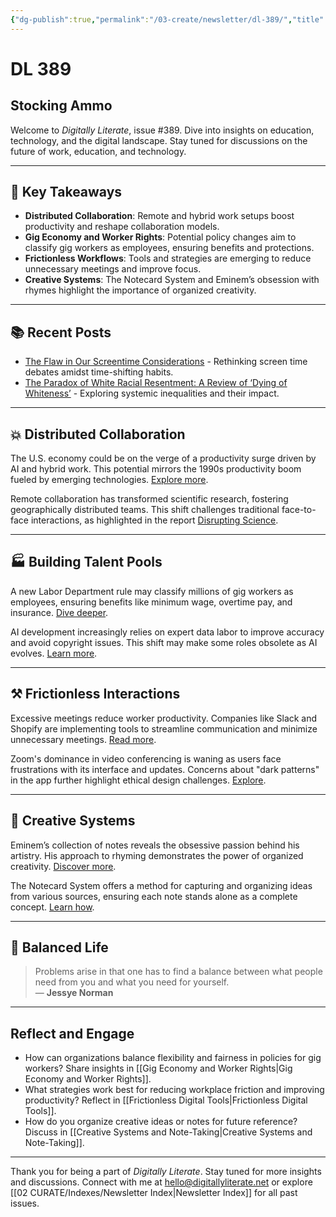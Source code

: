 ```yaml
---
{"dg-publish":true,"permalink":"/03-create/newsletter/dl-389/","title":"Stocking Ammo","tags":["distributed-collaboration","gig-economy","ai-data-labor","productivity","digital-tools"]}
---
```



# DL 389

## Stocking Ammo

Welcome to _Digitally Literate_, issue #389. Dive into insights on education, technology, and the digital landscape. Stay tuned for discussions on the future of work, education, and technology.

---

## 🔖 Key Takeaways
- **Distributed Collaboration**: Remote and hybrid work setups boost productivity and reshape collaboration models.
- **Gig Economy and Worker Rights**: Potential policy changes aim to classify gig workers as employees, ensuring benefits and protections.
- **Frictionless Workflows**: Tools and strategies are emerging to reduce unnecessary meetings and improve focus.
- **Creative Systems**: The Notecard System and Eminem’s obsession with rhymes highlight the importance of organized creativity.

---

## 📚 Recent Posts
- [The Flaw in Our Screentime Considerations](https://wiobyrne.com/the-flaw-in-our-screentime-considerations/) - Rethinking screen time debates amidst time-shifting habits.
- [The Paradox of White Racial Resentment: A Review of ‘Dying of Whiteness’](https://wiobyrne.com/dying-of-whiteness/) - Exploring systemic inequalities and their impact.

---

## 💥 Distributed Collaboration

The U.S. economy could be on the verge of a productivity surge driven by AI and hybrid work. This potential mirrors the 1990s productivity boom fueled by emerging technologies. [Explore more](https://archive.ph/4465Q).

Remote collaboration has transformed scientific research, fostering geographically distributed teams. This shift challenges traditional face-to-face interactions, as highlighted in the report [Disrupting Science](https://www.oxfordmartin.ox.ac.uk/downloads/academic/Disrupting-Science-Upload-2022-4.pdf).

---

## 🏭 Building Talent Pools

A new Labor Department rule may classify millions of gig workers as employees, ensuring benefits like minimum wage, overtime pay, and insurance. [Dive deeper](https://archive.ph/zQegH).

AI development increasingly relies on expert data labor to improve accuracy and avoid copyright issues. This shift may make some roles obsolete as AI evolves. [Learn more](https://www.wired.com/story/remotasks-ai-expert-data-labor/).

---

## ⚒️ Frictionless Interactions

Excessive meetings reduce worker productivity. Companies like Slack and Shopify are implementing tools to streamline communication and minimize unnecessary meetings. [Read more](https://www.bloomberg.com/news/articles/2023-12-05/meetings-shouldn-t-be-more-than-two-hours-of-your-work-day-survey-finds).

Zoom's dominance in video conferencing is waning as users face frustrations with its interface and updates. Concerns about "dark patterns" in the app further highlight ethical design challenges. [Explore](https://www.forbes.com/sites/rogerdooley/2024-02-23/has-zoom-abandoned-its-frictionless-mission/?sh=4623c7006cec).

---

## 📝 Creative Systems

Eminem’s collection of notes reveals the obsessive passion behind his artistry. His approach to rhyming demonstrates the power of organized creativity. [Discover more](https://jillianhess.substack.com/p/eminems-boxes-of-notes).

The Notecard System offers a method for capturing and organizing ideas from various sources, ensuring each note stands alone as a complete concept. [Learn how](https://billyoppenheimer.com/notecard-system/).

---

## 🛟 Balanced Life

> Problems arise in that one has to find a balance between what people need from you and what you need for yourself.  
> — **Jessye Norman**

---

## Reflect and Engage
- How can organizations balance flexibility and fairness in policies for gig workers? Share insights in [[Gig Economy and Worker Rights\|Gig Economy and Worker Rights]].
- What strategies work best for reducing workplace friction and improving productivity? Reflect in [[Frictionless Digital Tools\|Frictionless Digital Tools]].
- How do you organize creative ideas or notes for future reference? Discuss in [[Creative Systems and Note-Taking\|Creative Systems and Note-Taking]].

---

Thank you for being a part of _Digitally Literate_. Stay tuned for more insights and discussions. Connect with me at hello@digitallyliterate.net or explore [[02 CURATE/Indexes/Newsletter Index\|Newsletter Index]] for all past issues.
